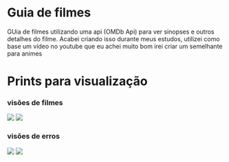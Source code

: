 # Guia de filmes
 GUia de filmes utilizando uma api (OMDb Api) para ver sinopses e outros detalhes do filme.
 Acabei criando isso durante meus estudos, utilizei como base um vídeo no youtube que eu achei muito bom
 irei criar um semelhante para animes 

<h1>Prints para visualização</h1>
<h3>visões de filmes </h3>
<img src="/imagensreview/myBabyFilm.jpeg">
<img src="/imagensreview/myFilm.jpeg">
<h3>visões de erros </h3>
<img src="/imagensreview/Error01.jpeg">
<img src="/imagensreview/Error02.jpeg">